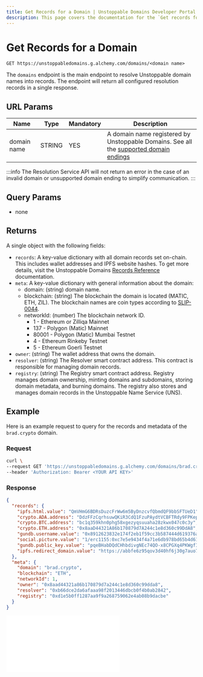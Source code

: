 ```yaml
---
title: Get Records for a Domain | Unstoppable Domains Developer Portal
description: This page covers the documentation for the `Get records for a domain` endpoint.
---
```


# Get Records for a Domain

```
GET https://unstoppabledomains.g.alchemy.com/domains/<domain name>
```

The `domains` endpoint is the main endpoint to resolve Unstoppable domain names into records. The endpoint will return all configured resolution records in a single response.

## URL Params

| Name | Type | Mandatory | Description |
| - | - | - | - |
| domain name | STRING | YES | A domain name registered by Unstoppable Domains. See all the [supported domain endings](../overview.md#supported-domains-endings) |

:::info
The Resolution Service API will not return an error in the case of an invalid domain or unsupported domain ending to simplify communication.
:::

## Query Params

* none

## Returns

A single object with the following fields:

* `records`: A key-value dictionary with all domain records set on-chain. This includes wallet addresses and IPFS website hashes. To get more details, visit the Unstoppable Domains [Records Reference](../../records-reference.md) documentation.
* `meta`: A key-value dictionary with general information about the domain:
    * domain: (string) domain name.
    * blockchain: (string) The blockchain the domain is located (MATIC, ETH, ZIL). The blockchain names are coin types according to [SLIP-0044](https://github.com/satoshilabs/slips/blob/master/slip-0044.md).
    * networkId: (number) The blockchain network ID.
        * 1 - Ethereum or Zilliqa Mainnet
        * 137 - Polygon (Matic) Mainnet
        * 80001 - Polygon (Matic) Mumbai Testnet
        * 4 - Ethereum Rinkeby Testnet
        * 5 - Ethereum Goerli Testnet
* `owner`: (string) The wallet address that owns the domain.
* `resolver`: (string) The Resolver smart contract address. This contract is responsible for managing domain records.
* `registry`: (string) The Registry smart contract address. Registry manages domain ownership, minting domains and subdomains, storing domain metadata, and burning domains. The registry also stores and manages domain records in the Unstoppable Name Service (UNS).

## Example

Here is an example request to query for the records and metadata of the `brad.crypto` domain.

### Request

```bash
curl \
--request GET 'https://unstoppabledomains.g.alchemy.com/domains/brad.crypto' \
--header 'Authorization: Bearer <YOUR API KEY>'
```

### Response

```json
{
  "records": {
    "ipfs.html.value": "QmVHmG6BDRsDuzcFrWw6m5ByDnzcvfQbmdQF9bbSFTUeD1",
    "crypto.ADA.address": "DdzFFzCqrhsuwQKiR3CdQ1FzuPAydtVCBFTRdy9FPKepAHEoXCee2qrio975M4cEbqYwZBsWJTNyrJ8NLJmAReSwAakQEHWBEd2HvSS7",
    "crypto.BTC.address": "bc1q359khn0phg58xgezyqsuuaha28zkwx047c0c3y",
    "crypto.ETH.address": "0x8aaD44321A86b170879d7A244c1e8d360c99DdA8",
    "gundb.username.value": "0x8912623832e174f2eb1f59cc3b587444d619376ad5bf10070e937e0dc22b9ffb2e3ae059e6ebf729f87746b2f71e5d88ec99c1fb3c7c49b8617e2520d474c48e1c",
    "social.picture.value": "1/erc1155:0xc7e5e9434f4a71e6db978bd65b4d61d3593e5f27/14317",
    "gundb.public_key.value": "pqeBHabDQdCHhbdivgNEc74QO-x8CPGXq4PKWgfIzhY.7WJR5cZFuSyh1bFwx0GWzjmrim0T5Y6Bp0SSK0im3nI",
    "ipfs.redirect_domain.value": "https://abbfe6z95qov3d40hf6j30g7auo7afhp.mypinata.cloud/ipfs/Qme54oEzRkgooJbCDr78vzKAWcv6DDEZqRhhDyDtzgrZP6"
  },
  "meta": {
    "domain": "brad.crypto",
    "blockchain": "ETH",
    "networkId": 1,
    "owner": "0x8aad44321a86b170879d7a244c1e8d360c99dda8",
    "resolver": "0xb66dce2da6afaaa98f2013446dbcb0f4b0ab2842",
    "registry": "0xd1e5b0ff1287aa9f9a268759062e4ab08b9dacbe"
  }
}
```

<embed src="/snippets/_discord.md" />
